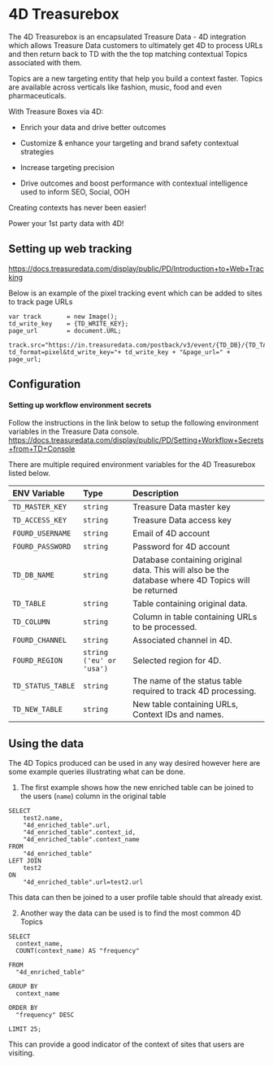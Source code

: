 # 4D Treasurebox

The 4D Treasurebox is an encapsulated Treasure Data - 4D integration which allows Treasure Data customers to ultimately get 4D to process URLs and then return back to TD with the the top matching contextual Topics associated with them.

Topics are a new targeting entity that help you build a context faster. Topics are available across verticals like fashion, music, food and even pharmaceuticals.

With Treasure Boxes via 4D:

- Enrich your data and drive better outcomes

- Customize & enhance your targeting and brand safety contextual strategies

- Increase targeting precision

- Drive outcomes and boost performance with contextual intelligence used to inform SEO, Social, OOH

Creating contexts has never been easier!

Power your 1st party data with 4D!

## Setting up web tracking

https://docs.treasuredata.com/display/public/PD/Introduction+to+Web+Tracking

Below is an example of the pixel tracking event which can be added to sites to track page URLs

```
var track 		= new Image();
td_write_key 	= {TD_WRITE_KEY};
page_url		= document.URL;

track.src="https://in.treasuredata.com/postback/v3/event/{TD_DB}/{TD_TABLE}?td_format=pixel&td_write_key="+ td_write_key + "&page_url=" + page_url;
```

## Configuration

#### Setting up workflow environment secrets

Follow the instructions in the link below to setup the following environment variables in the Treasure Data console.
https://docs.treasuredata.com/display/public/PD/Setting+Workflow+Secrets+from+TD+Console

There are multiple required environment variables for the 4D Treasurebox listed below.

| ENV Variable      | Type                     | Description                                                                                        |
| :---------------- | :----------------------- | :------------------------------------------------------------------------------------------------- |
| `TD_MASTER_KEY`   | `string`                 | Treasure Data master key                                                                           |
| `TD_ACCESS_KEY`   | `string`                 | Treasure Data access key                                                                           |
| `FOURD_USERNAME`  | `string`                 | Email of 4D account                                                                                |
| `FOURD_PASSWORD`  | `string`                 | Password for 4D account                                                                            |
| `TD_DB_NAME`      | `string`                 | Database containing original data. This will also be the database where 4D Topics will be returned |
| `TD_TABLE`        | `string`                 | Table containing original data.                                                                    |
| `TD_COLUMN`       | `string`                 | Column in table containing URLs to be processed.                                                   |
| `FOURD_CHANNEL`   | `string`                 | Associated channel in 4D.                                                                          |
| `FOURD_REGION`    | `string ('eu' or 'usa')` | Selected region for 4D.                                                                            |
| `TD_STATUS_TABLE` | `string`                 | The name of the status table required to track 4D processing.                                      |
| `TD_NEW_TABLE`    | `string`                 | New table containing URLs, Context IDs and names.                                                  |

## Using the data

The 4D Topics produced can be used in any way desired however here are some example queries illustrating what can be done.

1. The first example shows how the new enriched table can be joined to the users (`name`) column in the original table

```
SELECT
    test2.name,
    "4d_enriched_table".url,
    "4d_enriched_table".context_id,
    "4d_enriched_table".context_name
FROM
    "4d_enriched_table"
LEFT JOIN
    test2
ON
    "4d_enriched_table".url=test2.url
```

This data can then be joined to a user profile table should that already exist.

2. Another way the data can be used is to find the most common 4D Topics

```
SELECT
  context_name,
  COUNT(context_name) AS "frequency"

FROM
  "4d_enriched_table"

GROUP BY
  context_name

ORDER BY
  "frequency" DESC

LIMIT 25;
```

This can provide a good indicator of the context of sites that users are visiting.
